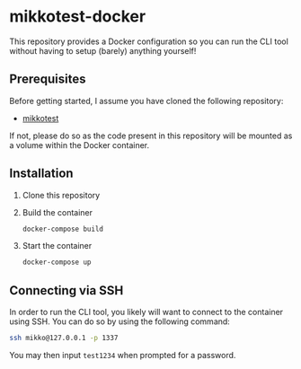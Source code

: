 # mikkotest-docker
This repository provides a Docker configuration so you can run the CLI tool without having to setup (barely) anything yourself!

## Prerequisites
Before getting started, I assume you have cloned the following repository:

* [mikkotest](https://github.com/ChristiaanBye/mikkotest)

If not, please do so as the code present in this repository will be mounted as a volume within the Docker container.

## Installation
1. Clone this repository

1. Build the container
    ```sh
    docker-compose build
    ```

1. Start the container
    ```sh
    docker-compose up
    ```

## Connecting via SSH
In order to run the CLI tool, you likely will want to connect to the container using SSH. You can do so by using the following command:
```sh
ssh mikko@127.0.0.1 -p 1337
```
You may then input `test1234` when prompted for a password.
